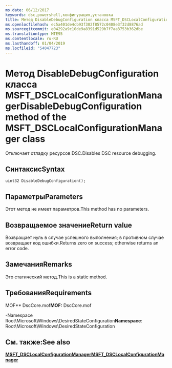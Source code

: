 ```yaml
---
ms.date: 06/12/2017
keywords: dsc,powershell,конфигурация,установка
title: Метод DisableDebugConfiguration класса MSFT_DSCLocalConfigurationManager
ms.openlocfilehash: ec5a401de4cb93f302f8572c0408e3f32d8876ad
ms.sourcegitcommit: e04292a9c10de9a8391d529b7f7aa3753b362dbe
ms.translationtype: MTE95
ms.contentlocale: ru-RU
ms.lasthandoff: 01/04/2019
ms.locfileid: "54047723"
---
```

# <a name="disabledebugconfiguration-method-of-the-msftdsclocalconfigurationmanager-class"></a><span data-ttu-id="2143f-103">Метод DisableDebugConfiguration класса MSFT_DSCLocalConfigurationManager</span><span class="sxs-lookup"><span data-stu-id="2143f-103">DisableDebugConfiguration method of the MSFT_DSCLocalConfigurationManager class</span></span>

<span data-ttu-id="2143f-104">Отключает отладку ресурсов DSC.</span><span class="sxs-lookup"><span data-stu-id="2143f-104">Disables DSC resource debugging.</span></span>

## <a name="syntax"></a><span data-ttu-id="2143f-105">Синтаксис</span><span class="sxs-lookup"><span data-stu-id="2143f-105">Syntax</span></span>

```mof
uint32 DisableDebugConfiguration();
```

## <a name="parameters"></a><span data-ttu-id="2143f-106">Параметры</span><span class="sxs-lookup"><span data-stu-id="2143f-106">Parameters</span></span>

<span data-ttu-id="2143f-107">Этот метод не имеет параметров.</span><span class="sxs-lookup"><span data-stu-id="2143f-107">This method has no parameters.</span></span>

## <a name="return-value"></a><span data-ttu-id="2143f-108">Возвращаемое значение</span><span class="sxs-lookup"><span data-stu-id="2143f-108">Return value</span></span>

<span data-ttu-id="2143f-109">Возвращает нуль в случае успешного выполнения; в противном случае возвращает код ошибки.</span><span class="sxs-lookup"><span data-stu-id="2143f-109">Returns zero on success; otherwise returns an error code.</span></span>

## <a name="remarks"></a><span data-ttu-id="2143f-110">Замечания</span><span class="sxs-lookup"><span data-stu-id="2143f-110">Remarks</span></span>

<span data-ttu-id="2143f-111">Это статический метод.</span><span class="sxs-lookup"><span data-stu-id="2143f-111">This is a static method.</span></span>

## <a name="requirements"></a><span data-ttu-id="2143f-112">Требования</span><span class="sxs-lookup"><span data-stu-id="2143f-112">Requirements</span></span>

<span data-ttu-id="2143f-113">MOF\*\* DscCore.mof</span><span class="sxs-lookup"><span data-stu-id="2143f-113">**MOF:** DscCore.mof</span></span>

<span data-ttu-id="2143f-114">-Namespace Root\Microsoft\Windows\DesiredStateConfiguration</span><span class="sxs-lookup"><span data-stu-id="2143f-114">**Namespace**: Root\Microsoft\Windows\DesiredStateConfiguration</span></span>

## <a name="see-also"></a><span data-ttu-id="2143f-115">См. также:</span><span class="sxs-lookup"><span data-stu-id="2143f-115">See also</span></span>

[<span data-ttu-id="2143f-116">**MSFT_DSCLocalConfigurationManager**</span><span class="sxs-lookup"><span data-stu-id="2143f-116">**MSFT_DSCLocalConfigurationManager**</span></span>](msft-dsclocalconfigurationmanager.md)
